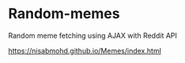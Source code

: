# Random-memes 
Random meme fetching using AJAX with Reddit API


https://nisabmohd.github.io/Memes/index.html
